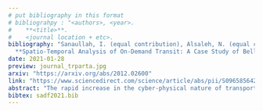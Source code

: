 ```yaml
---
# put bibliography in this format
# bibliograhpy : "<authors>, <year>.
#    **<title>**.
#    <journal location + etc>.
bibliography: "Sanaullah, I. (equal contribution), Alsaleh, N. (equal contribution), Djavadian, S., Farooq, B., 2021.
  **Spatio-Temporal Analysis of On-Demand Transit: A Case Study of Belleville, Canada**. Transportation Research Part A: Policy and Practice." # surround Title with **<title>**
date: 2021-01-28
preview: journal_trparta.jpg
arxiv: "https://arxiv.org/abs/2012.02600"
link: "https://www.sciencedirect.com/science/article/abs/pii/S0965856421000288"
abstract: "The rapid increase in the cyber-physical nature of transportation, availability of GPS data, mobile applications, and effective communication technologies have led to the emergence of On-Demand Transit (ODT) systems. In September 2018, the City of Belleville in Canada started an on-demand public transit pilot project, where the late-night fixed-route (RT 11) was substituted with the ODT providing a real-time ride-hailing service. We present an in-depth analysis of the spatio-temporal demand and supply, level of service, and origin and destination patterns of Belleville ODT users, based on the data collected from September 2018 till May 2019. The independent and combined effects of the demographic characteristics (population density, working-age, and median income) on the ODT trip production and attraction levels were studied using GIS and the K-means machine learning clustering algorithm. The results indicate that ODT trips demand is highest for 11:00 pm-11:45 pm during the weekdays and 8:00 pm-8:30 pm during the weekends. We expect this to be the result of users returning home from work or shopping. Results showed that 39% of the trips were found to have a waiting time of smaller than 15 minutes, while 28% of trips had a waiting time of 15-30 minutes. The dissemination areas with higher population density, lower median income, or higher working-age percentages tend to have higher ODT trip attraction levels, except for the dissemination areas that have highly attractive places like commercial areas. For the sustainable deployment of ODT services, we recommend (a) proactively relocating the empty ODT vehicles near the neighbourhoods with high level of activity, (b) dynamically updating the fleet size and location based on the anticipated changes in the spatio-temporal demand, and (c) using medium occupancy vehicles, like vans or minibuses to ensure high level of service."
bibtex: sadf2021.bib
---
```

